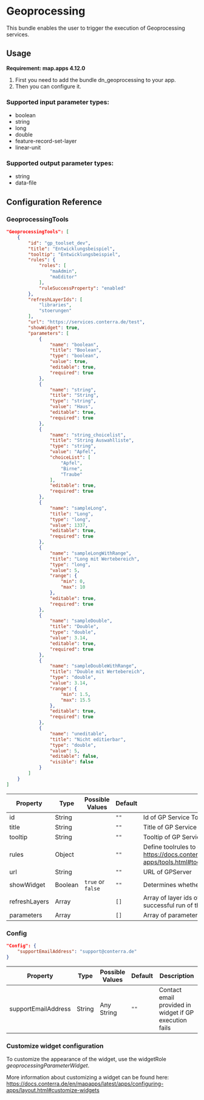 # Geoprocessing

This bundle enables the user to trigger the execution of Geoprocessing services.

## Usage

**Requirement: map.apps 4.12.0**

1. First you need to add the bundle dn_geoprocessing to your app.
2. Then you can configure it.

### Supported input parameter types:
- boolean
- string
- long
- double
- feature-record-set-layer
- linear-unit

### Supported output parameter types:
- string
- data-file

## Configuration Reference

### GeoprocessingTools

```json
"GeoprocessingTools": [
    {
        "id": "gp_toolset_dev",
        "title": "Entwicklungsbeispiel",
        "tooltip": "Entwicklungsbeispiel",
        "rules": {
            "roles": [
                "maAdmin",
                "maEditor"
            ],
            "ruleSuccessProperty": "enabled"
        },
        "refreshLayerIds": [
            "libraries",
            "stoerungen"
        ],
        "url": "https://services.conterra.de/test",
        "showWidget": true,
        "parameters": [
            {
                "name": "boolean",
                "title": "Boolean",
                "type": "boolean",
                "value": true,
                "editable": true,
                "required": true
            },
            {
                "name": "string",
                "title": "String",
                "type": "string",
                "value": "Haus",
                "editable": true,
                "required": true
            },
            {
                "name": "string_choicelist",
                "title": "String Auswahlliste",
                "type": "string",
                "value": "Apfel",
                "choiceList": [
                    "Apfel",
                    "Birne",
                    "Traube"
                ],
                "editable": true,
                "required": true
            },
            {
                "name": "sampleLong",
                "title": "Long",
                "type": "long",
                "value": 1337,
                "editable": true,
                "required": true
            },
            {
                "name": "sampleLongWithRange",
                "title": "Long mit Wertebereich",
                "type": "long",
                "value": 5,
                "range": {
                    "min": 0,
                    "max": 10
                },
                "editable": true,
                "required": true
            },
            {
                "name": "sampleDouble",
                "title": "Double",
                "type": "double",
                "value": 3.14,
                "editable": true,
                "required": true
            },
            {
                "name": "sampleDoubleWithRange",
                "title": "Double mit Wertebereich",
                "type": "double",
                "value": 3.14,
                "range": {
                    "min": 1.5,
                    "max": 15.5
                },
                "editable": true,
                "required": true
            },
            {
                "name": "uneditable",
                "title": "Nicht editierbar",
                "type": "double",
                "value": 5,
                "editable": false,
                "visible": false
            }
        ]
    }
]
```

| Property      | Type    | Possible Values   | Default  | Description                                                                                                             |
|---------------|---------|-------------------|----------|-------------------------------------------------------------------------------------------------------------------------|
| id            | String  |                   | ```""``` | Id of GP Service Tool                                                                                                   |
| title         | String  |                   | ```""``` | Title of GP Service Tool                                                                                                |
| tooltip       | String  |                   | ```""``` | Tooltip of GP Service Tool                                                                                              |
| rules         | Object  |                   | ```""``` | Define toolrules to control tools https://docs.conterra.de/en/mapapps/latest/apps/configuring-apps/tools.html#toolrules |
| url           | String  |                   | ```""``` | URL of GPServer                                                                                                         |
| showWidget    | Boolean | `true` or `false` | ```""``` | Determines whether the parameterInputWidget will be shown                                                               |
| refreshLayers | Array   |                   | ```[]``` | Array of layer ids of layers that should be refreshed after successful run of the GPServer                              |
| parameters    | Array   |                   | ```[]``` | Array of parameters as required by GP Service                                                                           |

### Config

```json
"Config": {
    "supportEmailAddress": "support@conterra.de"
}
```

| Property            | Type   | Possible Values | Default  | Description                                            |
|---------------------|--------|-----------------|----------|--------------------------------------------------------|
| supportEmailAddress | String | Any String      | ```""``` | Contact email provided in widget if GP execution fails |

### Customize widget configuration

To customize the appearance of the widget, use the widgetRole _geoprocessingParameterWidget_.

More information about customizing a widget can be found here: https://docs.conterra.de/en/mapapps/latest/apps/configuring-apps/layout.html#customize-widgets
